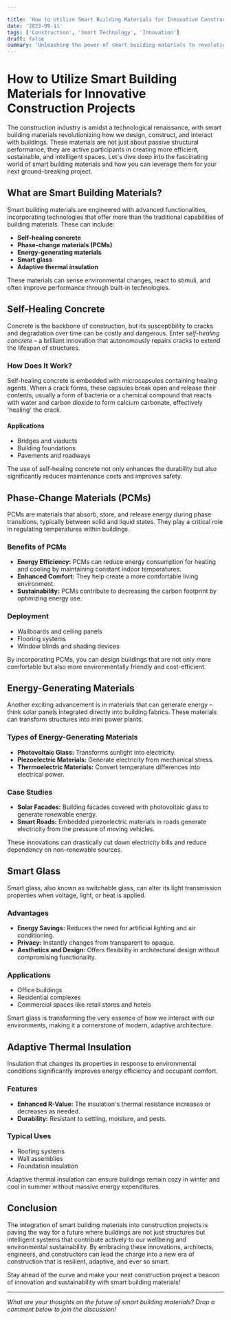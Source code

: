 ```yaml
---

title: 'How to Utilize Smart Building Materials for Innovative Construction Projects'
date: '2023-09-11'
tags: ['Construction', 'Smart Technology', 'Innovation']
draft: false
summary: 'Unleashing the power of smart building materials to revolutionize the construction industry and create more efficient, sustainable, and intelligent structures.'
---
```


# How to Utilize Smart Building Materials for Innovative Construction Projects

The construction industry is amidst a technological renaissance, with smart building materials revolutionizing how we design, construct, and interact with buildings. These materials are not just about passive structural performance; they are active participants in creating more efficient, sustainable, and intelligent spaces. Let's dive deep into the fascinating world of smart building materials and how you can leverage them for your next ground-breaking project.

## What are Smart Building Materials?

Smart building materials are engineered with advanced functionalities, incorporating technologies that offer more than the traditional capabilities of building materials. These can include:

- **Self-healing concrete**
- **Phase-change materials (PCMs)**
- **Energy-generating materials**
- **Smart glass**
- **Adaptive thermal insulation**

These materials can sense environmental changes, react to stimuli, and often improve performance through built-in technologies.

## Self-Healing Concrete

Concrete is the backbone of construction, but its susceptibility to cracks and degradation over time can be costly and dangerous. Enter *self-healing concrete* – a brilliant innovation that autonomously repairs cracks to extend the lifespan of structures.

### How Does It Work?

Self-healing concrete is embedded with microcapsules containing healing agents. When a crack forms, these capsules break open and release their contents, usually a form of bacteria or a chemical compound that reacts with water and carbon dioxide to form calcium carbonate, effectively 'healing' the crack.

#### Applications

- Bridges and viaducts
- Building foundations
- Pavements and roadways

The use of self-healing concrete not only enhances the durability but also significantly reduces maintenance costs and improves safety.

## Phase-Change Materials (PCMs)

PCMs are materials that absorb, store, and release energy during phase transitions, typically between solid and liquid states. They play a critical role in regulating temperatures within buildings.

### Benefits of PCMs

- **Energy Efficiency:** PCMs can reduce energy consumption for heating and cooling by maintaining constant indoor temperatures.
- **Enhanced Comfort:** They help create a more comfortable living environment.
- **Sustainability:** PCMs contribute to decreasing the carbon footprint by optimizing energy use.

### Deployment

- Wallboards and ceiling panels
- Flooring systems
- Window blinds and shading devices

By incorporating PCMs, you can design buildings that are not only more comfortable but also more environmentally friendly and cost-efficient.

## Energy-Generating Materials

Another exciting advancement is in materials that can generate energy – think solar panels integrated directly into building fabrics. These materials can transform structures into mini power plants.

### Types of Energy-Generating Materials

- **Photovoltaic Glass:** Transforms sunlight into electricity.
- **Piezoelectric Materials:** Generate electricity from mechanical stress.
- **Thermoelectric Materials:** Convert temperature differences into electrical power.

### Case Studies

- **Solar Facades:** Building facades covered with photovoltaic glass to generate renewable energy.
- **Smart Roads:** Embedded piezoelectric materials in roads generate electricity from the pressure of moving vehicles.

These innovations can drastically cut down electricity bills and reduce dependency on non-renewable sources.

## Smart Glass

Smart glass, also known as switchable glass, can alter its light transmission properties when voltage, light, or heat is applied.

### Advantages

- **Energy Savings:** Reduces the need for artificial lighting and air conditioning.
- **Privacy:** Instantly changes from transparent to opaque.
- **Aesthetics and Design:** Offers flexibility in architectural design without compromising functionality.

### Applications

- Office buildings
- Residential complexes
- Commercial spaces like retail stores and hotels

Smart glass is transforming the very essence of how we interact with our environments, making it a cornerstone of modern, adaptive architecture.

## Adaptive Thermal Insulation

Insulation that changes its properties in response to environmental conditions significantly improves energy efficiency and occupant comfort.

### Features

- **Enhanced R-Value:** The insulation's thermal resistance increases or decreases as needed.
- **Durability:** Resistant to settling, moisture, and pests.

### Typical Uses

- Roofing systems
- Wall assemblies
- Foundation insulation

Adaptive thermal insulation can ensure buildings remain cozy in winter and cool in summer without massive energy expenditures.

## Conclusion

The integration of smart building materials into construction projects is paving the way for a future where buildings are not just structures but intelligent systems that contribute actively to our wellbeing and environmental sustainability. By embracing these innovations, architects, engineers, and constructors can lead the charge into a new era of construction that is resilient, adaptive, and ever so smart.

Stay ahead of the curve and make your next construction project a beacon of innovation and sustainability with smart building materials!

---

*What are your thoughts on the future of smart building materials? Drop a comment below to join the discussion!*
